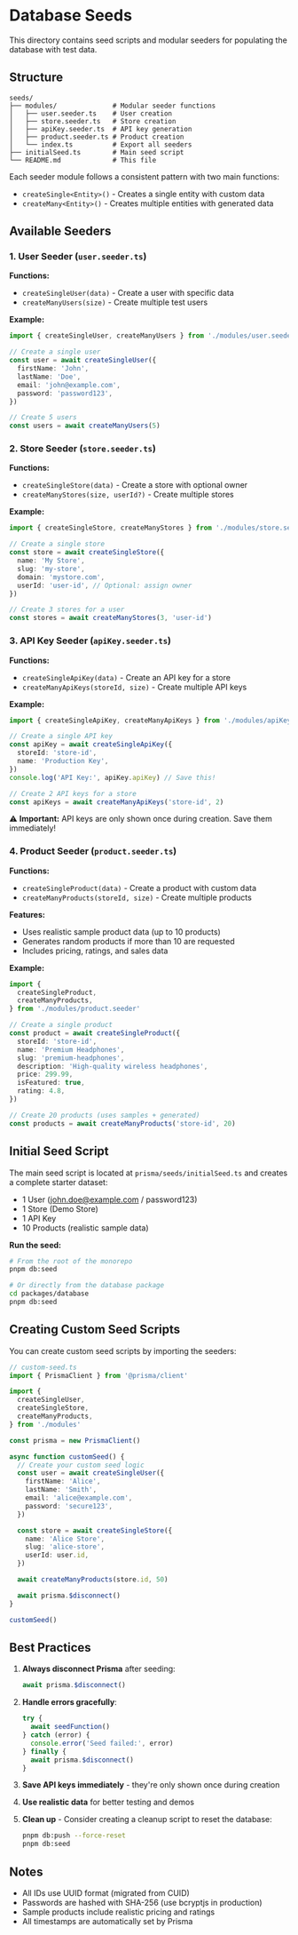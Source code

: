 # Database Seeds

This directory contains seed scripts and modular seeders for populating the database with test data.

## Structure

```
seeds/
├── modules/              # Modular seeder functions
│   ├── user.seeder.ts    # User creation
│   ├── store.seeder.ts   # Store creation
│   ├── apiKey.seeder.ts  # API key generation
│   ├── product.seeder.ts # Product creation
│   └── index.ts          # Export all seeders
├── initialSeed.ts        # Main seed script
└── README.md             # This file
```

Each seeder module follows a consistent pattern with two main functions:

- `createSingle<Entity>()` - Creates a single entity with custom data
- `createMany<Entity>()` - Creates multiple entities with generated data

## Available Seeders

### 1. User Seeder (`user.seeder.ts`)

**Functions:**

- `createSingleUser(data)` - Create a user with specific data
- `createManyUsers(size)` - Create multiple test users

**Example:**

```typescript
import { createSingleUser, createManyUsers } from './modules/user.seeder'

// Create a single user
const user = await createSingleUser({
  firstName: 'John',
  lastName: 'Doe',
  email: 'john@example.com',
  password: 'password123',
})

// Create 5 users
const users = await createManyUsers(5)
```

### 2. Store Seeder (`store.seeder.ts`)

**Functions:**

- `createSingleStore(data)` - Create a store with optional owner
- `createManyStores(size, userId?)` - Create multiple stores

**Example:**

```typescript
import { createSingleStore, createManyStores } from './modules/store.seeder'

// Create a single store
const store = await createSingleStore({
  name: 'My Store',
  slug: 'my-store',
  domain: 'mystore.com',
  userId: 'user-id', // Optional: assign owner
})

// Create 3 stores for a user
const stores = await createManyStores(3, 'user-id')
```

### 3. API Key Seeder (`apiKey.seeder.ts`)

**Functions:**

- `createSingleApiKey(data)` - Create an API key for a store
- `createManyApiKeys(storeId, size)` - Create multiple API keys

**Example:**

```typescript
import { createSingleApiKey, createManyApiKeys } from './modules/apiKey.seeder'

// Create a single API key
const apiKey = await createSingleApiKey({
  storeId: 'store-id',
  name: 'Production Key',
})
console.log('API Key:', apiKey.apiKey) // Save this!

// Create 2 API keys for a store
const apiKeys = await createManyApiKeys('store-id', 2)
```

⚠️ **Important:** API keys are only shown once during creation. Save them immediately!

### 4. Product Seeder (`product.seeder.ts`)

**Functions:**

- `createSingleProduct(data)` - Create a product with custom data
- `createManyProducts(storeId, size)` - Create multiple products

**Features:**

- Uses realistic sample product data (up to 10 products)
- Generates random products if more than 10 are requested
- Includes pricing, ratings, and sales data

**Example:**

```typescript
import {
  createSingleProduct,
  createManyProducts,
} from './modules/product.seeder'

// Create a single product
const product = await createSingleProduct({
  storeId: 'store-id',
  name: 'Premium Headphones',
  slug: 'premium-headphones',
  description: 'High-quality wireless headphones',
  price: 299.99,
  isFeatured: true,
  rating: 4.8,
})

// Create 20 products (uses samples + generated)
const products = await createManyProducts('store-id', 20)
```

## Initial Seed Script

The main seed script is located at `prisma/seeds/initialSeed.ts` and creates a complete starter dataset:

- 1 User (john.doe@example.com / password123)
- 1 Store (Demo Store)
- 1 API Key
- 10 Products (realistic sample data)

**Run the seed:**

```bash
# From the root of the monorepo
pnpm db:seed

# Or directly from the database package
cd packages/database
pnpm db:seed
```

## Creating Custom Seed Scripts

You can create custom seed scripts by importing the seeders:

```typescript
// custom-seed.ts
import { PrismaClient } from '@prisma/client'

import {
  createSingleUser,
  createSingleStore,
  createManyProducts,
} from './modules'

const prisma = new PrismaClient()

async function customSeed() {
  // Create your custom seed logic
  const user = await createSingleUser({
    firstName: 'Alice',
    lastName: 'Smith',
    email: 'alice@example.com',
    password: 'secure123',
  })

  const store = await createSingleStore({
    name: 'Alice Store',
    slug: 'alice-store',
    userId: user.id,
  })

  await createManyProducts(store.id, 50)

  await prisma.$disconnect()
}

customSeed()
```

## Best Practices

1. **Always disconnect Prisma** after seeding:

   ```typescript
   await prisma.$disconnect()
   ```

2. **Handle errors gracefully**:

   ```typescript
   try {
     await seedFunction()
   } catch (error) {
     console.error('Seed failed:', error)
   } finally {
     await prisma.$disconnect()
   }
   ```

3. **Save API keys immediately** - they're only shown once during creation

4. **Use realistic data** for better testing and demos

5. **Clean up** - Consider creating a cleanup script to reset the database:
   ```bash
   pnpm db:push --force-reset
   pnpm db:seed
   ```

## Notes

- All IDs use UUID format (migrated from CUID)
- Passwords are hashed with SHA-256 (use bcryptjs in production)
- Sample products include realistic pricing and ratings
- All timestamps are automatically set by Prisma
